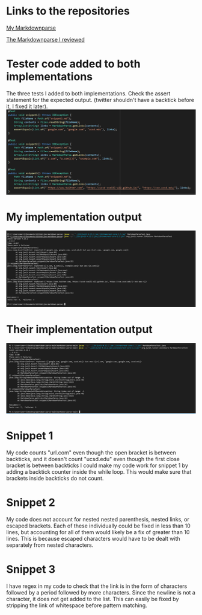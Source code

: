 # Links to the repositories
[My Markdownparse](https://github.com/merrickqiu/markdown-parse)

[The Markdownparse I reviewed](https://github.com/TheZenMasterz/markdown-parse)

# Tester code added to both implementations
The three tests I added to both implementations. 
Check the assert statement for the expected output.
(twitter shouldn't have a backtick before it, I fixed it later).
![Tester Code](testerCode.png)

# My implementation output
![My Tester Output](myTesterFailures.png)

# Their implementation output
![Their Tester Output](theirTesterFailures.png)

# Snippet 1
My code counts "url.com" even though the open bracket is between backticks, 
and it doesn't count "ucsd.edu" even though the first close bracket is between backticks
I could make my code work for snippet 1 by adding a backtick counter inside the while loop.
This would make sure that brackets inside backticks do not count.

# Snippet 2
My code does not account for nested nested parenthesis, nested links, or escaped brackets.
Each of these individually could be fixed in less than 10 lines, 
but accounting for all of them would likely be a fix of greater than 10 lines.
This is because escaped characters would have to be dealt with separately from nested characters.

# Snippet 3
I have regex in my code to check that the link is in the form of characters followed by a period followed by more characters.
Since the newline is not a character, it does not get added to the list. 
This can easily be fixed by stripping the link of whitespace before pattern matching.
